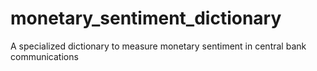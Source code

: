 # monetary_sentiment_dictionary
A specialized dictionary to measure monetary sentiment in central bank communications
